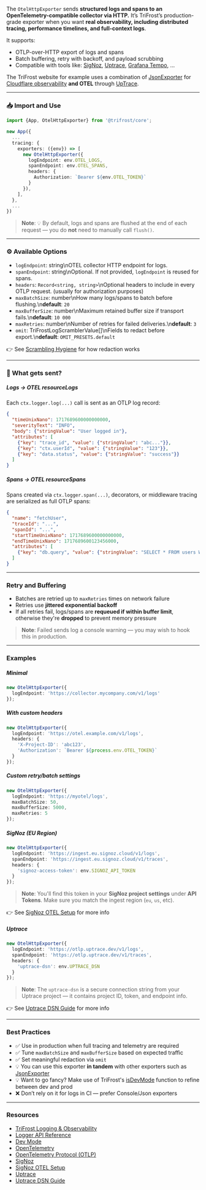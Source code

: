 The `OtelHttpExporter` sends **structured logs and spans to an OpenTelemetry-compatible collector via HTTP.** It’s TriFrost’s production-grade exporter when you want **real observability, including distributed tracing, performance timelines, and full-context logs**.

It supports:
- OTLP-over-HTTP export of logs and spans
- Batch buffering, retry with backoff, and payload scrubbing
- Compatible with tools like: [SigNoz](https://signoz.io/), [Uptrace](https://uptrace.dev/), [Grafana Tempo](https://grafana.com/oss/tempo/), ...

The TriFrost website for example uses a combination of [JsonExporter](/docs/exporters-json) for [Cloudflare observability](https://www.cloudflare.com/developer-platform/products/workers-observability/) **and OTEL** through [UpTrace](https://uptrace.dev).

---

### 📥 Import and Use
```typescript
import {App, OtelHttpExporter} from '@trifrost/core';

new App({
  ...
  tracing: {
    exporters: ({env}) => [
      new OtelHttpExporter({
        logEndpoint: env.OTEL_LOGS,
        spanEndpoint: env.OTEL_SPANS,
        headers: {
          Authorization: `Bearer ${env.OTEL_TOKEN}`
        }
      }),
    ],
  },
  ...
})
```

> **Note**: 💡 By default, logs and spans are flushed at the end of each request — you do **not** need to manually call `flush()`.

---

### ⚙️ Available Options
- `logEndpoint`: string\nOTEL collector HTTP endpoint for logs.
- `spanEndpoint`: string\nOptional. If not provided, `logEndpoint` is reused for spans.
- `headers`: `Record<string, string>`\nOptional headers to include in every OTLP request. (usually for authorization purposes)
- `maxBatchSize`: number\nHow many logs/spans to batch before flushing.\n**default**: `20`
- `maxBufferSize`: number\nMaximum retained buffer size if transport fails.\n**default**: `10 000`
- `maxRetries`: number\nNumber of retries for failed deliveries.\n**default**: `3`
- `omit`: TriFrostLogScramblerValue[]\nFields to redact before export.\n**default**: `OMIT_PRESETS.default`

👉 See [Scrambling Hygiene](/docs/logging-observability#redaction-scrambling-support) for how redaction works

---

### 🚚 What gets sent?
##### Logs -> OTEL resourceLogs
Each `ctx.logger.log(...)` call is sent as an OTLP log record:
```json
{
  "timeUnixNano": 1717689600000000000,
  "severityText": "INFO",
  "body": {"stringValue": "User logged in"},
  "attributes": [
    {"key": "trace_id", "value": {"stringValue": "abc..."}},
    {"key": "ctx.userId", "value": {"stringValue": "123"}},
    {"key": "data.status", "value": {"stringValue": "success"}}
  ]
}
```

##### Spans -> OTEL resourceSpans
Spans created via `ctx.logger.span(...)`, decorators, or middleware tracing are serialized as full OTLP spans:
```json
{
  "name": "fetchUser",
  "traceId": "...",
  "spanId": "...",
  "startTimeUnixNano": 1717689600000000000,
  "endTimeUnixNano": 1717689600123456000,
  "attributes": [
    {"key": "db.query", "value": {"stringValue": "SELECT * FROM users WHERE ..."}}
  ]
}
```

---

### Retry and Buffering
- Batches are retried up to `maxRetries` times on network failure
- Retries use **jittered exponential backoff**
- If all retries fail, logs/spans are **requeued if within buffer limit**, otherwise they're **dropped** to prevent memory pressure

> **Note**: Failed sends log a console warning — you may wish to hook this in production.

---

### Examples
##### Minimal
```typescript
new OtelHttpExporter({
  logEndpoint: 'https://collector.mycompany.com/v1/logs'
});
```

##### With custom headers
```typescript
new OtelHttpExporter({
  logEndpoint: 'https://otel.example.com/v1/logs',
  headers: {
    'X-Project-ID': 'abc123',
    'Authorization': `Bearer ${process.env.OTEL_TOKEN}`
  }
});
```

##### Custom retry/batch settings
```typescript
new OtelHttpExporter({
  logEndpoint: 'https://myotel/logs',
  maxBatchSize: 50,
  maxBufferSize: 5000,
  maxRetries: 5
});
```

##### SigNoz (EU Region)
```typescript
new OtelHttpExporter({
  logEndpoint: 'https://ingest.eu.signoz.cloud/v1/logs',
  spanEndpoint: 'https://ingest.eu.signoz.cloud/v1/traces',
  headers: {
    'signoz-access-token': env.SIGNOZ_API_TOKEN
  }
});
```
> **Note**: You'll find this token in your **SigNoz project settings** under **API Tokens**. Make sure you match the ingest region (`eu`, `us`, etc).

👉 See [SigNoz OTEL Setup](https://signoz.io/docs/instrumentation/otel-collector/) for more info

##### Uptrace
```typescript
new OtelHttpExporter({
  logEndpoint: 'https://otlp.uptrace.dev/v1/logs',
  spanEndpoint: 'https://otlp.uptrace.dev/v1/traces',
  headers: {
    'uptrace-dsn': env.UPTRACE_DSN
  }
});
```
> **Note**: The `uptrace-dsn` is a secure connection string from your Uptrace project — it contains project ID, token, and endpoint info.

👉 See [Uptrace DSN Guide](https://uptrace.dev/get/started.html#dsn) for more info

---

### Best Practices
- ✅ Use in production when full tracing and telemetry are required
- ✅ Tune `maxBatchSize` and `maxBufferSize` based on expected traffic
- ✅ Set meaningful redaction via `omit`
- 💡 You can use this exporter **in tandem** with other exporters such as [JsonExporter](/docs/exporters-json)
- 💡 Want to go fancy? Make use of TriFrost's [isDevMode](/docs/utils-devmode) function to refine between dev and prod
- ❌ Don’t rely on it for logs in CI — prefer Console/Json exporters

---

### Resources
- [TriFrost Logging & Observability](/docs/logging-observability)
- [Logger API Reference](/docs/logger-api)
- [Dev Mode](/docs/utils-devmode)
- [OpenTelemetry](https://opentelemetry.io)
- [OpenTelemetry Protocol (OTLP)](https://opentelemetry.io/docs/specs/otlp/)
- [SigNoz](https://signoz.io)
- [SigNoz OTEL Setup](https://signoz.io/docs/instrumentation/otel-collector/)
- [Uptrace](https://uptrace.dev/)
- [Uptrace DSN Guide](https://uptrace.dev/get/started.html#dsn)
